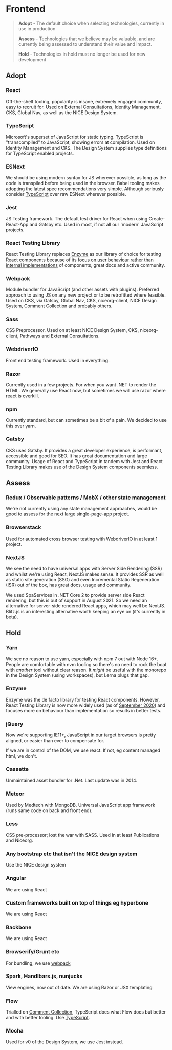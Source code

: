 # Frontend

> **Adopt** - The default choice when selecting technologies, currently in use in production
>
> **Assess**  - Technologies that we believe may be valuable, and are currently being assessed to understand their value and impact.
>
> **Hold** - Technologies in hold must no longer be used for new development

## Adopt

### React
Off-the-shelf tooling, popularity is insane, extremely engaged community, easy to recruit for. Used on External Consultations, Identity Management, CKS, Global Nav, as well as the NICE Design System.

### TypeScript
Microsoft's superset of JavaScript for static typing. TypeScript is "transcompiled" to JavaScript, showing errors at compilation. Used on Identity Management and CKS. The Design System supplies type definitions for TypeScript enabled projects.

### ESNext
We should be using modern syntax for JS wherever possible, as long as the code is transpiled before being used in the browser. Babel tooling makes adopting the latest spec recommendations very simple. Although seriously consider [TypeScript](#typescript) over raw ESNext wherever possible.

### Jest
JS Testing framework. The default test driver for React when using Create-React-App and Gatsby etc. Used in most, if not all our 'modern' JavaScript projects.

### React Testing Library
React Testing Library replaces [Enzyme](#enzyme) as our library of choice for testing React components because of its [focus on user behaviour rather than internal implementations](https://testing-library.com/docs/react-testing-library/migrate-from-enzyme/#why-should-i-use-the-react-testing-library) of components, great docs and active community.

### Webpack
Module bundler for JavaScript (and other assets with plugins). Preferred approach to using JS on any new project or to be retrofitted where feasible. Used on CKS, via Gatsby, Global Nav, CKS, niceorg-client, NICE Design System, Comment Collection and probably others.

### Sass
CSS Preprocessor. Used on at least NICE Design System, CKS, niceorg-client, Pathways and External Consultations.

### WebdriverIO
Front end testing framework. Used in everything. 

### Razor
Currently used in a few projects. For when you want .NET to render the HTML. We generally use React now, but sometimes we will use razor where react is overkill.

### npm
Currently standard, but can sometimes be a bit of a pain. We decided to use this over yarn.

### Gatsby
CKS uses Gatsby. It provides a great developer experience, is performant, accessible and good for SEO. It has great documentation and large community. Usage of React and TypeScript in tandem with Jest and React Testing Library makes use of the Design System components seemless.


## Assess

### Redux / Observable patterns / MobX / other state management
We're not currently using any state management approaches, would be good to assess for the next large single-page-app project.

### Browserstack
Used for automated cross browser testing with WebdriverIO in at least 1 project.

### NextJS
We see the need to have universal apps with Server Side Rendering (SSR) and whilst we're using React, NextJS makes sense. It provides SSR as well as static site generation (SSG) and even Incremental Static Regeneration (ISR) out of the box, has great docs, usage and community.

We used SpaServices in .NET Core 2 to provide server side React rendering, but this is out of support in August 2021. So we need an alternative for server-side rendered React apps, which may well be NextJS. Blitz.js is an interesting alternative worth keeping an eye on (it's currently in beta).


## Hold

### Yarn
We see no reason to use yarn, especially with npm 7 out with Node 16+. People are comfortable with nvm tooling so there's no need to rock the boat with _another_ tool without clear reason. It _might_ be useful with the monorepo in the Design System (using workspaces), but Lerna plugs that gap.

### Enzyme
Enzyme was the de facto library for testing React components. However, React Testing Library is now more widely used (as of [September 2020](https://www.npmtrends.com/enzyme-vs-@testing-library/react)) and focuses more on behaviour than implementation so results in better tests.

### jQuery	
Now we're supporting IE11+, JavaScript in our target browsers is pretty aligned, or easier than ever to compensate for. 

If we are in control of the DOM, we use react. If not, eg content managed html, we don't.

### Cassette
Unmaintained asset bundler for .Net. Last update was in 2014.

### Meteor
Used by Medtech with MongoDB. Universal JavaScript app framework (runs same code on back and front end).

### Less
CSS pre-processor; lost the war with SASS. Used in at least Publications and Niceorg.

### Any bootstrap etc that isn't the NICE design system
Use the NICE design system

### Angular
We are using React

### Custom frameworks built on top of things eg hyperbone	
We are using React

### Backbone
We are using React

### Browserify/Grunt etc
For bundling, we use [webpack](#webpack)

### Spark, Handlbars.js, nunjucks
View engines, now out of date. We are using Razor or JSX templating

### Flow
Trialled on [Comment Collection](https://github.com/nice-digital/consultations), TypeScript does what Flow does but better and with better tooling. Use [TypeScript](#typescript).

### Mocha
Used for v0 of the Design System, we use Jest instead.
